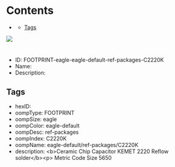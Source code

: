



Contents
========

* [](#)
	* [Tags](#tags)
  
![][im]
# 

- ID: FOOTPRINT-eagle-eagle-default-ref-packages-C2220K
- Name: 
- Description: 

## Tags

- hexID: 
- oompType: FOOTPRINT
- oompSize: eagle
- oompColor: eagle-default
- oompDesc: ref-packages
- oompIndex: C2220K
- oompName: eagle-default/ref-packages/C2220K
- description: &lt;b&gt;Ceramic Chip Capacitor KEMET 2220 Reflow solder&lt;/b&gt;&lt;p&gt;&#xD;
Metric Code Size 5650



[im]: image.png
